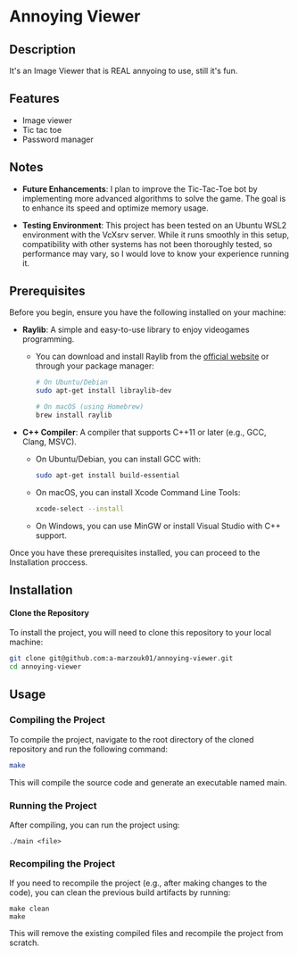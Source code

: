 
# Annoying Viewer

## Description
It's an Image Viewer that is REAL annyoing to use, still it's fun.

## Features
- Image viewer
- Tic tac toe
- Password manager

## Notes

- **Future Enhancements**: I plan to improve the Tic-Tac-Toe bot by implementing more advanced algorithms to solve the game. The goal is to enhance its speed and optimize memory usage.

- **Testing Environment**: This project has been tested on an Ubuntu WSL2 environment with the VcXsrv server. While it runs smoothly in this setup, compatibility with other systems has not been thoroughly tested, so performance may vary, so I would love to know your experience running it.


## Prerequisites

Before you begin, ensure you have the following installed on your machine:

- **Raylib**: A simple and easy-to-use library to enjoy videogames programming.
  - You can download and install Raylib from the [official website](https://www.raylib.com/) or through your package manager:
    ```bash
    # On Ubuntu/Debian
    sudo apt-get install libraylib-dev

    # On macOS (using Homebrew)
    brew install raylib
    ```

- **C++ Compiler**: A compiler that supports C++11 or later (e.g., GCC, Clang, MSVC).
  - On Ubuntu/Debian, you can install GCC with:
    ```bash
    sudo apt-get install build-essential
    ```
  - On macOS, you can install Xcode Command Line Tools:
    ```bash
    xcode-select --install
    ```
  - On Windows, you can use MinGW or install Visual Studio with C++ support.

Once you have these prerequisites installed, you can proceed to the Installation proccess.

## Installation
#### Clone the Repository
To install the project, you will need to clone this repository to your local machine:

```bash
git clone git@github.com:a-marzouk01/annoying-viewer.git
cd annoying-viewer
```

## Usage

### Compiling the Project
To compile the project, navigate to the root directory of the cloned repository and run the following command:

```bash
make
```

This will compile the source code and generate an executable named main.

### Running the Project
After compiling, you can run the project using:

```console
./main <file>
```

### Recompiling the Project
If you need to recompile the project (e.g., after making changes to the code), you can clean the previous build artifacts by running:

```console
make clean
make
```

This will remove the existing compiled files and recompile the project from scratch.


